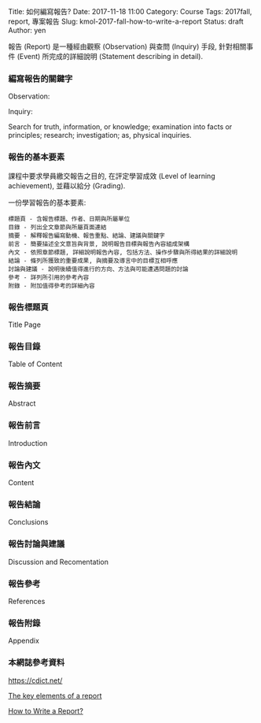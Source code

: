 Title: 如何編寫報告?
Date: 2017-11-18 11:00
Category: Course
Tags: 2017fall, report, 專案報告
Slug: kmol-2017-fall-how-to-write-a-report
Status: draft
Author: yen

報告 (Report) 是一種經由觀察 (Observation) 與查問 (Inquiry) 手段, 針對相關事件 (Event) 所完成的詳細說明 (Statement describing in detail).

<!-- PELICAN_END_SUMMARY -->

### 編寫報告的關鍵字

Observation:

Inquiry:

 Search for truth, information, or knowledge; examination into facts or principles; research; investigation; as, physical inquiries.

### 報告的基本要素

課程中要求學員繳交報告之目的, 在評定學習成效 (Level of learning achievement), 並藉以給分 (Grading). 

一份學習報告的基本要素:

    標題頁 - 含報告標題、作者、日期與所屬單位
    目錄 - 列出全文章節與所屬頁面連結
    摘要 - 解釋報告編寫動機、報告重點、結論、建議與關鍵字
    前言 - 簡要描述全文意旨與背景, 說明報告目標與報告內容組成架構
    內文 - 依照章節標題, 詳細說明報告內容, 包括方法、操作步驟與所得結果的詳細說明
    結論 - 條列所獲致的重要成果, 與摘要及導言中的目標互相呼應
    討論與建議 - 說明後續值得進行的方向、方法與可能遭遇問題的討論
    參考 - 詳列所引用的參考內容
    附錄 - 附加值得參考的詳細內容
    
### 報告標題頁

Title Page

### 報告目錄

Table of Content

### 報告摘要

Abstract

### 報告前言

Introduction

### 報告內文

Content

### 報告結論

Conclusions

### 報告討論與建議

Discussion and Recomentation

### 報告參考

References

### 報告附錄

Appendix

### 本網誌參考資料

<a href="https://cdict.net/">https://cdict.net/</a>

<a href="http://www.otago.ac.nz/accountancyfinance/study/resources/otago01515115.html">The key elements of a report</a>

<a href="https://www.skillsyouneed.com/write/report-writing.html">How to Write a Report?</a>




